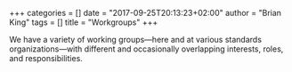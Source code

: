 +++
categories = []
date = "2017-09-25T20:13:23+02:00"
author = "Brian King"
tags = []
title = "Workgroups"
+++

We have a variety of working groups—here and at various standards organizations—with different and occasionally overlapping interests, roles, and responsibilities.